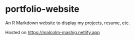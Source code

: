 # portfolio-website
An R Markdown website to display my projects, resume, etc.

Hosted on https://malcolm-mashig.netlify.app
